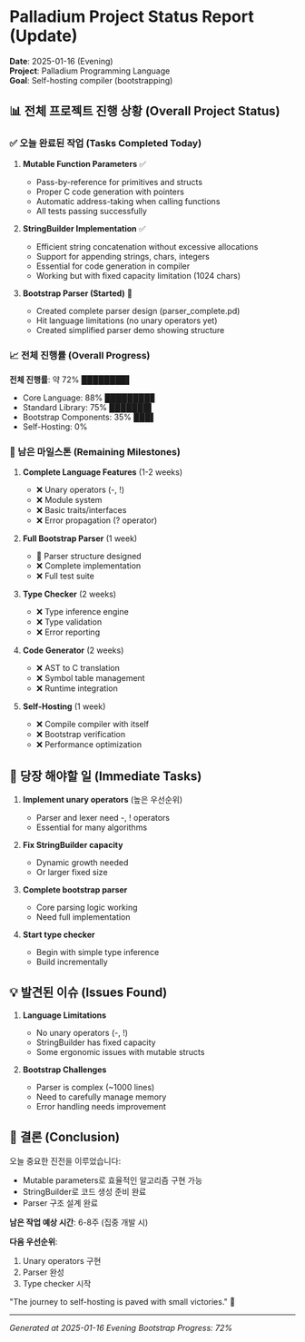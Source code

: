 # Palladium Project Status Report (Update)
**Date**: 2025-01-16 (Evening)  
**Project**: Palladium Programming Language  
**Goal**: Self-hosting compiler (bootstrapping)

## 📊 전체 프로젝트 진행 상황 (Overall Project Status)

### ✅ 오늘 완료된 작업 (Tasks Completed Today)

1. **Mutable Function Parameters** ✅
   - Pass-by-reference for primitives and structs
   - Proper C code generation with pointers
   - Automatic address-taking when calling functions
   - All tests passing successfully

2. **StringBuilder Implementation** ✅
   - Efficient string concatenation without excessive allocations
   - Support for appending strings, chars, integers
   - Essential for code generation in compiler
   - Working but with fixed capacity limitation (1024 chars)

3. **Bootstrap Parser (Started)** 🚧
   - Created complete parser design (parser_complete.pd)
   - Hit language limitations (no unary operators yet)
   - Created simplified parser demo showing structure

### 📈 전체 진행률 (Overall Progress)

**전체 진행률**: 약 72% ████████▌

- Core Language: 88% ████████▊
- Standard Library: 75% ███████▌  
- Bootstrap Components: 35% ███▌
- Self-Hosting: 0%

### 🎯 남은 마일스톤 (Remaining Milestones)

1. **Complete Language Features** (1-2 weeks)
   - ❌ Unary operators (-, !)
   - ❌ Module system
   - ❌ Basic traits/interfaces
   - ❌ Error propagation (? operator)

2. **Full Bootstrap Parser** (1 week)
   - 🚧 Parser structure designed
   - ❌ Complete implementation
   - ❌ Full test suite

3. **Type Checker** (2 weeks)
   - ❌ Type inference engine
   - ❌ Type validation
   - ❌ Error reporting

4. **Code Generator** (2 weeks)
   - ❌ AST to C translation
   - ❌ Symbol table management
   - ❌ Runtime integration

5. **Self-Hosting** (1 week)
   - ❌ Compile compiler with itself
   - ❌ Bootstrap verification
   - ❌ Performance optimization

## 🚨 당장 해야할 일 (Immediate Tasks)

1. **Implement unary operators** (높은 우선순위)
   - Parser and lexer need -, ! operators
   - Essential for many algorithms

2. **Fix StringBuilder capacity**
   - Dynamic growth needed
   - Or larger fixed size

3. **Complete bootstrap parser**
   - Core parsing logic working
   - Need full implementation

4. **Start type checker**
   - Begin with simple type inference
   - Build incrementally

## 💡 발견된 이슈 (Issues Found)

1. **Language Limitations**
   - No unary operators (-, !)
   - StringBuilder has fixed capacity
   - Some ergonomic issues with mutable structs

2. **Bootstrap Challenges**
   - Parser is complex (~1000 lines)
   - Need to carefully manage memory
   - Error handling needs improvement

## 🚀 결론 (Conclusion)

오늘 중요한 진전을 이루었습니다:
- Mutable parameters로 효율적인 알고리즘 구현 가능
- StringBuilder로 코드 생성 준비 완료
- Parser 구조 설계 완료

**남은 작업 예상 시간**: 6-8주 (집중 개발 시)

**다음 우선순위**:
1. Unary operators 구현
2. Parser 완성
3. Type checker 시작

"The journey to self-hosting is paved with small victories." 🎯

---
*Generated at 2025-01-16 Evening*
*Bootstrap Progress: 72%*